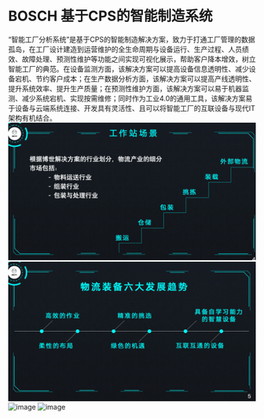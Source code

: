 # BOSCH 基于CPS的智能制造系统
“智能工厂分析系统”是基于CPS的智能制造解决方案，致力于打通工厂管理的数据孤岛，在工厂设计建造到运营维护的全生命周期与设备运行、生产过程、人员绩效、故障处理、预测性维护等功能之间实现可视化展示，帮助客户降本增效，树立智能工厂的典范。在设备监测方面，该解决方案可以提高设备信息透明性、减少设备宕机、节约客户成本；在生产数据分析方面，该解决方案可以提高产线透明性、提升系统效率、提升生产质量；在预测性维护方面，该解决方案可以易于机器监测、减少系统宕机、实现按需维修；同时作为工业4.0的通用工具，该解决方案易于设备与云端系统连接、开发具有灵活性、且可以将智能工厂的互联设备与现代IT架构有机结合。
![image](https://github.com/linqd1/BOSCH/blob/master/image/1.png)
![image](https://github.com/linqd1/BOSCH/blob/master/image/2.png)
![image](https://github.com/linqd1/BOSCH/blob/master/image/3.jpg)
![image](https://github.com/linqd1/BOSCH/blob/master/image/4.jpg)
